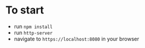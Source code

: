 # To start

- run `npm install`
- run `http-server`
- navigate to `https://localhost:8080` in your browser
